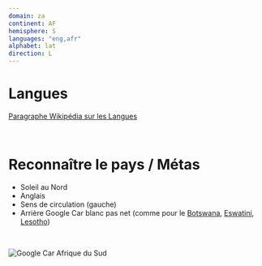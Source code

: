 ```yaml
---
domain: za
continent: AF
hemisphere: S
languages: "eng,afr"
alphabet: lat
direction: L
---
```


# Langues

[Paragraphe Wikipédia sur les Langues](https://fr.wikipedia.org/wiki/Afrique_du_Sud#Langues)

<br />

# Reconnaître le pays / Métas

- Soleil au Nord
- Anglais
- Sens de circulation (gauche)
- Arrière Google Car blanc pas net (comme pour le [Botswana](/flag/bw), [Eswatini](/flag/sz), [Lesotho](/flag/ls))

<br/>

![Google Car Afrique du Sud](/images/countries/za/googlecar.png)
